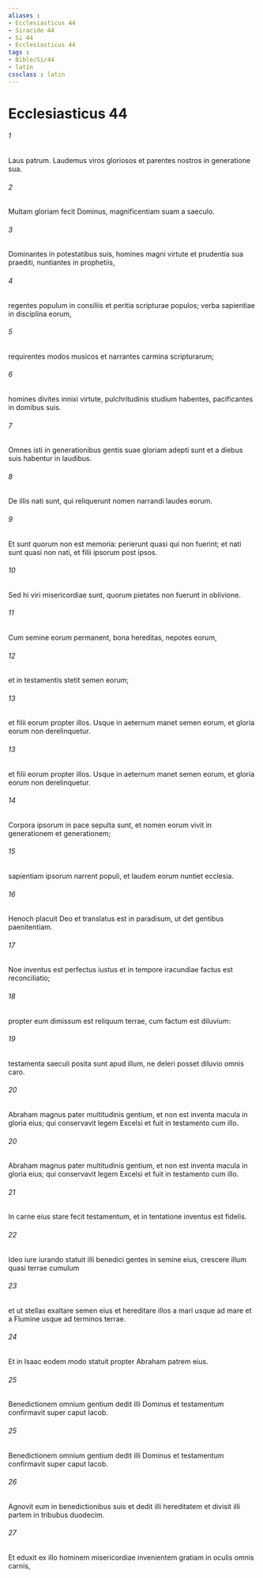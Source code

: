 ```yaml
---
aliases : 
- Ecclesiasticus 44
- Siracide 44
- Si 44
- Ecclesiasticus 44
tags : 
- Bible/Si/44
- latin
cssclass : latin
---
```


# Ecclesiasticus 44

###### 1
Laus patrum. Laudemus viros gloriosos et parentes nostros in generatione sua.
###### 2
Multam gloriam fecit Dominus, magnificentiam suam a saeculo.
###### 3
Dominantes in potestatibus suis, homines magni virtute et prudentia sua praediti, nuntiantes in prophetiis,
###### 4
regentes populum in consiliis et peritia scripturae populos; verba sapientiae in disciplina eorum,
###### 5
requirentes modos musicos et narrantes carmina scripturarum;
###### 6
homines divites innixi virtute, pulchritudinis studium habentes, pacificantes in domibus suis.
###### 7
Omnes isti in generationibus gentis suae gloriam adepti sunt et a diebus suis habentur in laudibus.
###### 8
De illis nati sunt, qui reliquerunt nomen narrandi laudes eorum.
###### 9
Et sunt quorum non est memoria: perierunt quasi qui non fuerint; et nati sunt quasi non nati, et filii ipsorum post ipsos.
###### 10
Sed hi viri misericordiae sunt, quorum pietates non fuerunt in oblivione.
###### 11
Cum semine eorum permanent, bona hereditas, nepotes eorum,
###### 12
et in testamentis stetit semen eorum;
###### 13
et filii eorum propter illos. Usque in aeternum manet semen eorum, et gloria eorum non derelinquetur.
###### 13
et filii eorum propter illos. Usque in aeternum manet semen eorum, et gloria eorum non derelinquetur.
###### 14
Corpora ipsorum in pace sepulta sunt, et nomen eorum vivit in generationem et generationem;
###### 15
sapientiam ipsorum narrent populi, et laudem eorum nuntiet ecclesia.
###### 16
Henoch placuit Deo et translatus est in paradisum, ut det gentibus paenitentiam.
###### 17
Noe inventus est perfectus iustus et in tempore iracundiae factus est reconciliatio;
###### 18
propter eum dimissum est reliquum terrae, cum factum est diluvium:
###### 19
testamenta saeculi posita sunt apud illum, ne deleri posset diluvio omnis caro.
###### 20
Abraham magnus pater multitudinis gentium, et non est inventa macula in gloria eius; qui conservavit legem Excelsi et fuit in testamento cum illo.
###### 20
Abraham magnus pater multitudinis gentium, et non est inventa macula in gloria eius; qui conservavit legem Excelsi et fuit in testamento cum illo.
###### 21
In carne eius stare fecit testamentum, et in tentatione inventus est fidelis.
###### 22
Ideo iure iurando statuit illi benedici gentes in semine eius, crescere illum quasi terrae cumulum
###### 23
et ut stellas exaltare semen eius et hereditare illos a mari usque ad mare et a Flumine usque ad terminos terrae.
###### 24
Et in Isaac eodem modo statuit propter Abraham patrem eius.
###### 25
Benedictionem omnium gentium dedit illi Dominus et testamentum confirmavit super caput Iacob.
###### 25
Benedictionem omnium gentium dedit illi Dominus et testamentum confirmavit super caput Iacob.
###### 26
Agnovit eum in benedictionibus suis et dedit illi hereditatem et divisit illi partem in tribubus duodecim.
###### 27
Et eduxit ex illo hominem misericordiae invenientem gratiam in oculis omnis carnis,
